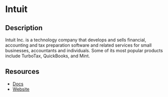 # Intuit

## Description

Intuit Inc. is a technology company that develops and sells financial, accounting and tax preparation software and related services for small businesses, accountants and individuals. Some of its most popular products include TurboTax, QuickBooks, and Mint.

## Resources

- [Docs](https://developer.intuit.com/)
- [Website](intuit.com)
